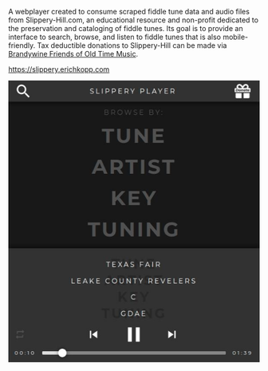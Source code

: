 A webplayer created to consume scraped fiddle tune data and audio files from Slippery-Hill.com, an educational resource and non-profit dedicated to the preservation and cataloging of fiddle tunes. Its goal is to provide an interface to search, browse, and listen to fiddle tunes that is also mobile-friendly. Tax deductible donations to Slippery-Hill can be made via <a href="https://www.brandywinefriends.org/slippery-hill">Brandywine Friends of Old Time Music</a>.

https://slippery.erichkopp.com

![screenshot](screenshot.jpeg)
